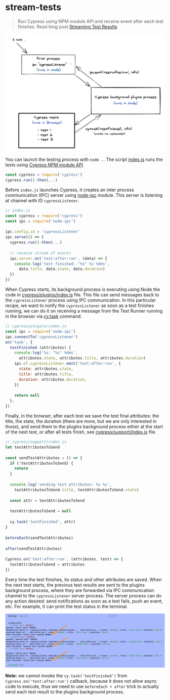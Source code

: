 # stream-tests
> Run Cypress using NPM module API and receive event after each test finishes. Read blog post [Streaming Test Results](https://www.cypress.io/blog/2020/04/01/streaming-test-results/)

![How it works](images/how-it-works.png)

You can launch the testing process with `node .`. The script [index.js](index.js) runs the tests using [Cypress NPM module API](https://on.cypress.io/module-api)

```js
const cypress = require('cypress')
cypress.run().then(...)
```

Before `index.js` launches Cypress, it creates an inter process communication (IPC) server using [node-ipc](http://riaevangelist.github.io/node-ipc/) module. This server is listening at channel with ID `cypressListener`.

```js
// index.js
const cypress = require('cypress')
const ipc = require('node-ipc')

ipc.config.id = 'cypressListener'
ipc.serve(() => {
  cypress.run().then(...)

  // receive stream of events
  ipc.server.on('test:after:run', (data) => {
    console.log('test finsihed: "%s" %s %dms',
      data.title, data.state, data.duration)
  })
})
```

When Cypress starts, its background process is executing using Node the code in [cypress/plugins/index.js](cypress/plugins/index.js) file. This file can send messages back to the `cypressListener` process using IPC communication. In this particular recipe, we want to notify the `cypressListener` as soon as a test finishes running, we can do it on receiving a message from the Test Runner running in the browser via [cy.task](https://on.cypress.io/task) command.

```js
// cypress/plugins/index.js
const ipc = require('node-ipc')
ipc.connectTo('cypressListener')
on('task', {
  testFinished (attributes) {
    console.log('%s: "%s" %dms',
      attributes.state, attributes.title, attributes.duration)
    ipc.of.cypressListener.emit('test:after:run', {
      state: attributes.state,
      title: attributes.title,
      duration: attributes.duration,
    })

    return null
  },
})
```

Finally, in the browser, after each test we save the test final attributes: the title, the state, the duration (there are more, but we are only interested in those), and send them to the plugins background process either at the start of the next test, or after all tests finish, see [cypress/support/index.js](cypress/support/index.js) file.

```js
// cypress/support/index.js
let testAttributesToSend

const sendTestAttributes = () => {
  if (!testAttributesToSend) {
    return
  }

  console.log('sending test attributes: %s %s',
    testAttributesToSend.title, testAttributesToSend.state)

  const attr = testAttributesToSend

  testAttributesToSend = null

  cy.task('testFinished', attr)
}

beforeEach(sendTestAttributes)

after(sendTestAttributes)

Cypress.on('test:after:run', (attributes, test) => {
  testAttributesToSend = attributes
})
```

Every time the test finishes, its status and other attributes are saved. When the next test starts, the previous test results are sent to the plugins background process, where they are forwarded via IPC communication channel to the `cypressListener` server process. The server process can do any action desired: send notifications as soon as a test fails, push an event, etc. For example, it can print the test status in the terminal.

![Test statuses](images/tests.png)

**Note:** we cannot invoke the `cy.task('testFinished')` from `Cypress.on('test:after:run')` callback, because it does not allow async code to execute, thus we need to use `beforeEach + after` trick to actually send each test result to the plugins background process.
